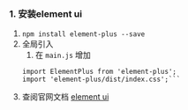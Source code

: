 ### 1. 安装element ui
1. ```npm install element-plus --save```
2. 全局引入
   1. 在 ```main.js``` 增加
   ```
   import ElementPlus from 'element-plus';
   import 'element-plus/dist/index.css';```
3. 查阅官网文档 [element ui](https://element-plus.gitee.io/zh-CN/component/button.html)